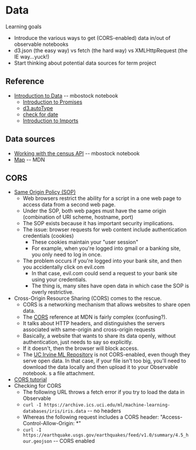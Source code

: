
# Data

Learning goals 

* Introduce the various ways to get (CORS-enabled) data in/out of observable notebooks
* d3.json (the easy way) vs fetch (the hard way) vs XMLHttpRequest (the IE way...yuck!)
* Start thinking about potential data sources for term project

## Reference

* [Introduction to Data](https://observablehq.com/@observablehq/introduction-to-data) -- mbostock notebook
  * [Introduction to Promises](https://observablehq.com/@observablehq/introduction-to-promises)
  * [d3.autoType](https://observablehq.com/@d3/d3-autotype)
  * [check for date](https://stackoverflow.com/questions/643782/how-to-check-whether-an-object-is-a-date)
  * [Introduction to Imports](https://observablehq.com/@observablehq/introduction-to-imports)

## Data sources

* [Working with the census API](https://observablehq.com/@mbostock/working-with-the-census-api) -- mbostock notebook
* [Map](https://developer.mozilla.org/en-US/docs/Web/JavaScript/Reference/Global_Objects/Map) -- MDN

## CORS

* [Same Origin Policy (SOP)](https://en.wikipedia.org/wiki/Same-origin_policy)
  * Web browsers restrict the ability for a script in a one web page to access data from a second web page.
  * Under the SOP, both web pages must have the same origin (combination of URI scheme, hostname, port)
  * The SOP exists because it has important security implications.
  * The issue: browser requests for web content include authentication credentials (cookies)
    * These cookies maintain your "user session"
    * For example, when you're logged into gmail or a banking site, you only need to log in once.
  * The problem occurs if you're logged into your bank site, and then you accidentally click on evil.com
    * In that case, evil.com could send a request to your bank site using your credentials.
    * The thing is, many sites have open data in which case the SOP is overly restrictive.
* Cross-Origin Resource Sharing (CORS) comes to the rescue.
  * CORS is a networking mechanism that allows websites to share open data.
  * The [CORS](https://developer.mozilla.org/en-US/docs/Web/HTTP/CORS) reference at MDN is fairly complex (confusing?).
  * It talks about HTTP headers, and distinguishes the servers associated with same-origin and cross-origin requests
  * Basically, a website that wants to share its data openly, without authentication, just needs to say so explicitly.
  * If it doesn't, then the browser will block access.
  * The [UC Irvine ML Repository](https://archive.ics.uci.edu/ml/index.php) is not CORS-enabled, even though they serve open data. In that case, if your file isn't too big, you'll need to download the data locally and then upload it to your Observable notebook.
 s a file attachment.
 * [CORS tutorial](https://www.html5rocks.com/en/tutorials/cors//)
* Checking for CORS
  * The following URL throws a fetch error if you try to load the data in  Observable
  * `curl -I https://archive.ics.uci.edu/ml/machine-learning-databases/iris/iris.data` -- no headers
  * Whereas the following request includes a CORS header: "Access-Control-Allow-Origin: *"
  * `curl -I https://earthquake.usgs.gov/earthquakes/feed/v1.0/summary/4.5_hour.geojson` -- CORS enabled
